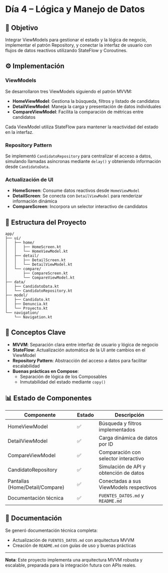 # Día 4 – Lógica y Manejo de Datos

## 🎯 Objetivo

Integrar ViewModels para gestionar el estado y la lógica de negocio, implementar el patrón Repository, y conectar la interfaz de usuario con flujos de datos reactivos utilizando StateFlow y Coroutines.

## ⚙️ Implementación

### ViewModels

Se desarrollaron tres ViewModels siguiendo el patrón MVVM:

- **HomeViewModel**: Gestiona la búsqueda, filtros y listado de candidatos
- **DetailViewModel**: Maneja la carga y presentación de datos individuales
- **CompareViewModel**: Facilita la comparación de métricas entre candidatos

Cada ViewModel utiliza StateFlow para mantener la reactividad del estado en la interfaz.

### Repository Pattern

Se implementó `CandidatoRepository` para centralizar el acceso a datos, simulando llamadas asíncronas mediante `delay()` y obteniendo información desde `CandidatoData`.

### Actualización de UI

- **HomeScreen**: Consume datos reactivos desde `HomeViewModel`
- **DetailScreen**: Se conecta con `DetailViewModel` para renderizar información dinámica
- **CompareScreen**: Incorpora un selector interactivo de candidatos

## 🧱 Estructura del Proyecto

```
app/
├── ui/
│   ├── home/
│   │   ├── HomeScreen.kt
│   │   └── HomeViewModel.kt
│   ├── detail/
│   │   ├── DetailScreen.kt
│   │   └── DetailViewModel.kt
│   └── compare/
│       ├── CompareScreen.kt
│       └── CompareViewModel.kt
├── data/
│   ├── CandidatoData.kt
│   └── CandidatoRepository.kt
├── model/
│   ├── Candidato.kt
│   ├── Denuncia.kt
│   └── Proyecto.kt
└── navigation/
    └── Navigation.kt
```

## 🧠 Conceptos Clave

- **MVVM**: Separación clara entre interfaz de usuario y lógica de negocio
- **StateFlow**: Actualización automática de la UI ante cambios en el ViewModel
- **Repository Pattern**: Abstracción del acceso a datos para facilitar escalabilidad
- **Buenas prácticas en Compose**:
  - Separación de lógica de los Composables
  - Inmutabilidad del estado mediante `copy()`

## 📊 Estado de Componentes

| Componente                      | Estado |          Descripción                       |
|---------------------------------|--------|--------------------------------------------|
| HomeViewModel                   | ✅     | Búsqueda y filtros implementados          |
| DetailViewModel                 | ✅     | Carga dinámica de datos por ID            |
| CompareViewModel                | ✅     | Comparación con selector interactivo      |
| CandidatoRepository             | ✅     | Simulación de API y obtención de datos    |
| Pantallas (Home/Detail/Compare) | ✅     | Conectadas a sus ViewModels respectivos   |
| Documentación técnica           | ✅     | `FUENTES_DATOS.md` y `README.md`      |

## 📝 Documentación

Se generó documentación técnica completa:
- Actualización de `FUENTES_DATOS.md` con arquitectura MVVM
- Creación de `README.md` con guías de uso y buenas prácticas

---

**Nota**: Este proyecto implementa una arquitectura MVVM robusta y escalable, preparada para la integración futura con APIs reales.